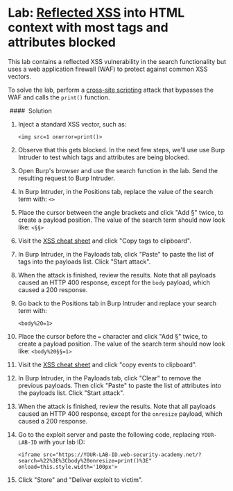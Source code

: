 # Lab: [Reflected XSS](https://portswigger.net/web-security/cross-site-scripting/reflected) into HTML context with most tags and attributes blocked


This lab contains a reflected XSS vulnerability in the search functionality but uses a web application firewall (WAF) to protect against common XSS vectors.

To solve the lab, perform a [cross-site scripting](https://portswigger.net/web-security/cross-site-scripting) attack that bypasses the WAF and calls the `print()` function.


 ####  Solution

1. Inject a standard XSS vector, such as:
    
    `<img src=1 onerror=print()>`
2. Observe that this gets blocked. In the next few steps, we'll use use Burp Intruder to test which tags and attributes are being blocked.
3. Open Burp's browser and use the search function in the lab. Send the resulting request to Burp Intruder.
4. In Burp Intruder, in the Positions tab, replace the value of the search term with: `<>`
5. Place the cursor between the angle brackets and click "Add §" twice, to create a payload position. The value of the search term should now look like: `<§§>`
6. Visit the [XSS cheat sheet](https://portswigger.net/web-security/cross-site-scripting/cheat-sheet) and click "Copy tags to clipboard".
7. In Burp Intruder, in the Payloads tab, click "Paste" to paste the list of tags into the payloads list. Click "Start attack".
8. When the attack is finished, review the results. Note that all payloads caused an HTTP 400 response, except for the `body` payload, which caused a 200 response.
9. Go back to the Positions tab in Burp Intruder and replace your search term with:
    
    `<body%20=1>`
10. Place the cursor before the `=` character and click "Add §" twice, to create a payload position. The value of the search term should now look like: `<body%20§§=1>`
11. Visit the [XSS cheat sheet](https://portswigger.net/web-security/cross-site-scripting/cheat-sheet) and click "copy events to clipboard".
12. In Burp Intruder, in the Payloads tab, click "Clear" to remove the previous payloads. Then click "Paste" to paste the list of attributes into the payloads list. Click "Start attack".
13. When the attack is finished, review the results. Note that all payloads caused an HTTP 400 response, except for the `onresize` payload, which caused a 200 response.
14. Go to the exploit server and paste the following code, replacing `YOUR-LAB-ID` with your lab ID:
    
    `<iframe src="https://YOUR-LAB-ID.web-security-academy.net/?search=%22%3E%3Cbody%20onresize=print()%3E" onload=this.style.width='100px'>`
15. Click "Store" and "Deliver exploit to victim".
